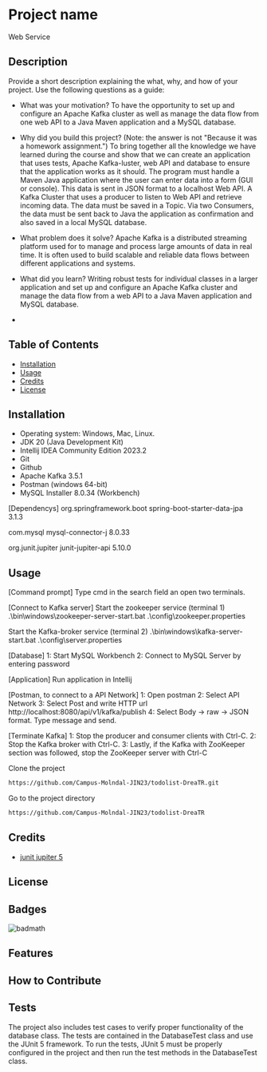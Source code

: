 # Project name

Web Service

## Description

Provide a short description explaining the what, why, and how of your project. Use the following questions
as a guide:

- What was your motivation?
To have the opportunity to set up and configure an Apache Kafka cluster as well as manage the data flow 
from one web API to a Java Maven application and a MySQL database.

- Why did you build this project? (Note: the answer is not "Because it was a homework assignment.")
To bring together all the knowledge we have learned during the course and show that we can create an
application that uses tests, Apache Kafka-luster, web API and database to ensure that the application 
works as it should. 
The program must handle a Maven Java application where the user can enter data into a form (GUI or 
console). This data is sent in JSON format to a localhost Web API. A Kafka Cluster that uses a producer 
to listen to Web API and retrieve incoming data. The data must be saved in a Topic. Via two Consumers, 
the data must be sent back to Java the application as confirmation and also saved in a local MySQL 
database.

- What problem does it solve? 
Apache Kafka is a distributed streaming platform used for to manage and process large amounts of data in
real time. It is often used to build scalable and reliable data flows between different applications and 
systems.

- What did you learn?
Writing robust tests for individual classes in a larger application and set up and configure an Apache 
Kafka cluster and manage the data flow from a web API to a Java Maven application and MySQL database.
- 
## Table of Contents
- [Installation](#installation)
- [Usage](#usage)
- [Credits](#credits)
- [License](#license)

## Installation
- Operating system: Windows, Mac, Linux.
- JDK 20 (Java Development Kit)
- Intellij IDEA Community Edition 2023.2
- Git
- Github
- Apache Kafka 3.5.1 
- Postman (windows 64-bit)
- MySQL Installer 8.0.34 (Workbench)

[Dependencys]
<groupId>org.springframework.boot</groupId>
<artifactId>spring-boot-starter-data-jpa</artifactId>
<version>3.1.3</version>

<groupId>com.mysql</groupId>
<artifactId>mysql-connector-j</artifactId>
<version>8.0.33</version>

<groupId>org.junit.jupiter</groupId>
<artifactId>junit-jupiter-api</artifactId>
<version>5.10.0</version>


## Usage

[Command prompt]
Type cmd in the search field an open two terminals.

[Connect to Kafka server]
Start the zookeeper service (terminal 1)
.\bin\windows\zookeeper-server-start.bat .\config\zookeeper.properties

Start the Kafka-broker service (terminal 2)
.\bin\windows\kafka-server-start.bat .\config\server.properties

[Database]
1: Start MySQL Workbench
2: Connect to MySQL Server by entering password

[Application]
Run application in Intellij

[Postman, to connect to a API Network]
1: Open postman
2: Select API Network
3: Select Post and write HTTP url http://localhost:8080/api/v1/kafka/publish
4: Select Body -> raw -> JSON format. Type message and send.

[Terminate Kafka]
1: Stop the producer and consumer clients with Ctrl-C.
2: Stop the Kafka broker with Ctrl-C.
3: Lastly, if the Kafka with ZooKeeper section was followed, stop the ZooKeeper server with Ctrl-C

Clone the project
```bash 
https://github.com/Campus-Molndal-JIN23/todolist-DreaTR.git
```

Go to the project directory
```bash 
https://github.com/Campus-Molndal-JIN23/todolist-DreaTR
```

## Credits

* [junit jupiter 5](https://mvnrepository.com/artifact/org.junit.jupiter/junit-jupiter/5.7.0)

## License

## Badges

![badmath](https://img.shields.io/github/languages/top/lernantino/badmath)


## Features


## How to Contribute


## Tests
The project also includes test cases to verify proper functionality of the database class. The tests are 
contained in the DatabaseTest class and use the JUnit 5 framework. To run the tests, JUnit 5 must be 
properly configured in the project and then run the test methods in the DatabaseTest class.




